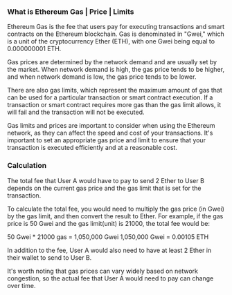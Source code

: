 ### What is Ethereum Gas | Price | Limits

Ethereum Gas is the fee that users pay for executing transactions and smart contracts on the Ethereum blockchain. Gas is denominated in "Gwei," which is a unit of the cryptocurrency Ether (ETH), with one Gwei being equal to 0.000000001 ETH.

Gas prices are determined by the network demand and are usually set by the market. When network demand is high, the gas price tends to be higher, and when network demand is low, the gas price tends to be lower.

There are also gas limits, which represent the maximum amount of gas that can be used for a particular transaction or smart contract execution. If a transaction or smart contract requires more gas than the gas limit allows, it will fail and the transaction will not be executed.

Gas limits and prices are important to consider when using the Ethereum network, as they can affect the speed and cost of your transactions. It's important to set an appropriate gas price and limit to ensure that your transaction is executed efficiently and at a reasonable cost.

### Calculation

The total fee that User A would have to pay to send 2 Ether to User B depends on the current gas price and the gas limit that is set for the transaction.

To calculate the total fee, you would need to multiply the gas price (in Gwei) by the gas limit, and then convert the result to Ether. For example, if the gas price is 50 Gwei and the gas limit(unit) is 21000, the total fee would be:

50 Gwei * 21000 gas = 1,050,000 Gwei
1,050,000 Gwei = 0.00105 ETH

In addition to the fee, User A would also need to have at least 2 Ether in their wallet to send to User B.

It's worth noting that gas prices can vary widely based on network congestion, so the actual fee that User A would need to pay can change over time.
